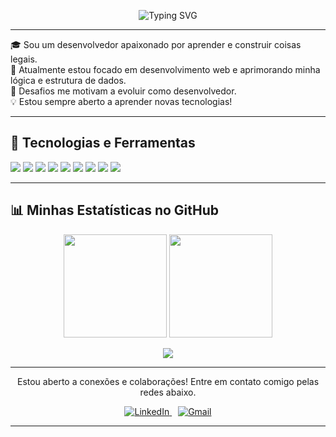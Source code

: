 <p align="center">
  <img src="https://readme-typing-svg.herokuapp.com?font=Fira+Code&size=24&pause=1000&color=FFFFFF&center=true&vCenter=true&width=500&lines=👋+Olá%2C+eu+sou+o+Dacruz28" alt="Typing SVG" />
</p>



---

🎓 Sou um desenvolvedor apaixonado por aprender e construir coisas legais.  
🚀 Atualmente estou focado em desenvolvimento web e aprimorando minha lógica e estrutura de dados.  
🧠 Desafios me motivam a evoluir como desenvolvedor.  
💡 Estou sempre aberto a aprender novas tecnologias!

---

## 🧰 Tecnologias e Ferramentas

<p>
  <img src="https://img.shields.io/badge/JavaScript-F7DF1E?style=for-the-badge&logo=javascript&logoColor=black"/>
  <img src="https://img.shields.io/badge/HTML5-E34F26?style=for-the-badge&logo=html5&logoColor=white"/>
  <img src="https://img.shields.io/badge/CSS3-1572B6?style=for-the-badge&logo=css3&logoColor=white"/>
  <img src="https://img.shields.io/badge/React_Native-20232A?style=for-the-badge&logo=react&logoColor=61DAFB"/>
  <img src="https://img.shields.io/badge/PHP-777BB4?style=for-the-badge&logo=php&logoColor=white"/>
  <img src="https://img.shields.io/badge/Laravel-FF2D20?style=for-the-badge&logo=laravel&logoColor=white"/>
  <img src="https://img.shields.io/badge/MySQL-00758F?style=for-the-badge&logo=mysql&logoColor=white"/>
  <img src="https://img.shields.io/badge/XAMPP-FB7A24?style=for-the-badge&logo=xampp&logoColor=white"/>
  <img src="https://img.shields.io/badge/GitHub-181717?style=for-the-badge&logo=github&logoColor=white"/>
</p>

---

## 📊 Minhas Estatísticas no GitHub

<p align="center">
  <img src="https://github-readme-stats.vercel.app/api?username=Dacruz28&show_icons=true&theme=radical&border_radius=10" height="165"/>
  <img src="https://github-readme-stats.vercel.app/api/top-langs/?username=Dacruz28&layout=compact&theme=radical&border_radius=10" height="165"/>
</p>
<p align="center">
  <img src="https://streak-stats.demolab.com?user=Dacruz28&theme=radical&hide_border=true&border_radius=10"/>
</p>


---


<p align="center">
  Estou aberto a conexões e colaborações! Entre em contato comigo pelas redes abaixo.
</p>

<p align="center">
  <a href="https://www.linkedin.com/in/alisson-da-cruz-9396a9373/" target="_blank" rel="noopener noreferrer">
    <img src="https://img.shields.io/badge/LinkedIn-0077B5?style=for-the-badge&logo=linkedin&logoColor=white" alt="LinkedIn" />
  </a>
<!--   <a href="https://www.instagram.com/seu.instagram" target="_blank" rel="noopener noreferrer" style="margin-left: 10px;">
    <img src="https://img.shields.io/badge/Instagram-E4405F?style=for-the-badge&logo=instagram&logoColor=white" alt="Instagram" />
  </a> -->
  <a href="mailto:alissoncruz927@gmail.com" target="_blank" rel="noopener noreferrer" style="margin-left: 10px;">
    <img src="https://img.shields.io/badge/Gmail-D14836?style=for-the-badge&logo=gmail&logoColor=white" alt="Gmail" />
  </a>
</p>

---



